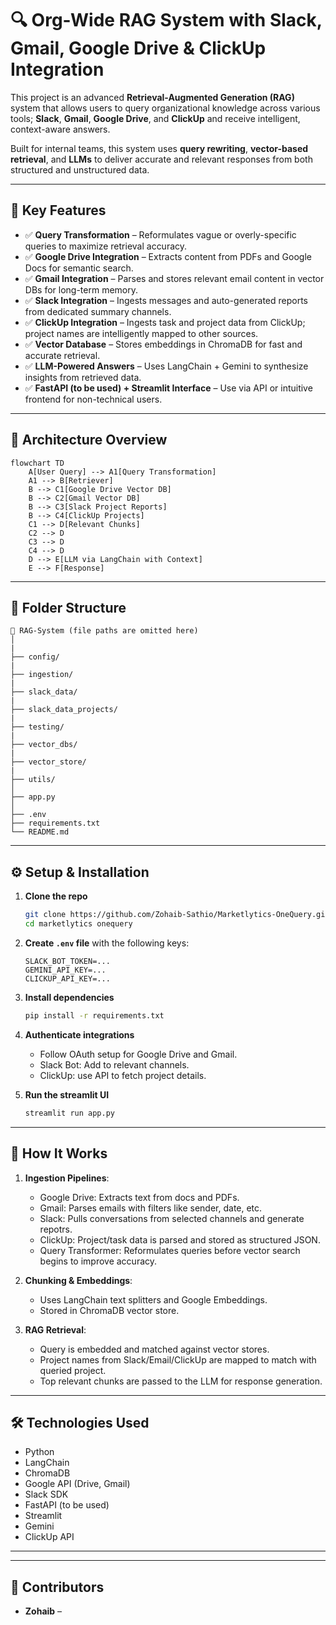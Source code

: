 # 🔍 Org-Wide RAG System with Slack, Gmail, Google Drive & ClickUp Integration

This project is an advanced **Retrieval-Augmented Generation (RAG)** system that allows users to query organizational knowledge across various tools; **Slack**, **Gmail**, **Google Drive**, and **ClickUp** and receive intelligent, context-aware answers.

Built for internal teams, this system uses **query rewriting**, **vector-based retrieval**, and **LLMs** to deliver accurate and relevant responses from both structured and unstructured data.

---

## 🚀 Key Features

- ✅ **Query Transformation** – Reformulates vague or overly-specific queries to maximize retrieval accuracy.
- ✅ **Google Drive Integration** – Extracts content from PDFs and Google Docs for semantic search.
- ✅ **Gmail Integration** – Parses and stores relevant email content in vector DBs for long-term memory.
- ✅ **Slack Integration** – Ingests messages and auto-generated reports from dedicated summary channels.
- ✅ **ClickUp Integration** – Ingests task and project data from ClickUp; project names are intelligently mapped to other sources.
- ✅ **Vector Database** – Stores embeddings in ChromaDB for fast and accurate retrieval.
- ✅ **LLM-Powered Answers** – Uses LangChain + Gemini to synthesize insights from retrieved data.
- ✅ **FastAPI (to be used) + Streamlit Interface** – Use via API or intuitive frontend for non-technical users.

---

## 🧠 Architecture Overview

```mermaid
flowchart TD
    A[User Query] --> A1[Query Transformation]
    A1 --> B[Retriever]
    B --> C1[Google Drive Vector DB]
    B --> C2[Gmail Vector DB]
    B --> C3[Slack Project Reports]
    B --> C4[ClickUp Projects]
    C1 --> D[Relevant Chunks]
    C2 --> D
    C3 --> D
    C4 --> D
    D --> E[LLM via LangChain with Context]
    E --> F[Response]
```


---

## 📂 Folder Structure

```
📁 RAG-System (file paths are omitted here)
│
|
├── config/
|
├── ingestion/
|
├── slack_data/
|
├── slack_data_projects/
|
├── testing/
|
├── vector_dbs/
|
├── vector_store/
|
├── utils/
│
├── app.py
│
├── .env
├── requirements.txt
└── README.md
```

---

## ⚙️ Setup & Installation

1. **Clone the repo**
   ```bash
   git clone https://github.com/Zohaib-Sathio/Marketlytics-OneQuery.git
   cd marketlytics onequery
   ```

2. **Create `.env` file** with the following keys:
   ```
   SLACK_BOT_TOKEN=...
   GEMINI_API_KEY=...
   CLICKUP_API_KEY=...
   ```

3. **Install dependencies**
   ```bash
   pip install -r requirements.txt
   ```

4. **Authenticate integrations**
   - Follow OAuth setup for Google Drive and Gmail.
   - Slack Bot: Add to relevant channels.
   - ClickUp: use API to fetch project details.


5. **Run the streamlit UI**
   ```bash
   streamlit run app.py
   ```

---

## 🧪 How It Works

1. **Ingestion Pipelines**:
   - Google Drive: Extracts text from docs and PDFs.
   - Gmail: Parses emails with filters like sender, date, etc.
   - Slack: Pulls conversations from selected channels and generate repotrs.
   - ClickUp: Project/task data is parsed and stored as structured JSON.
   - Query Transformer: Reformulates queries before vector search begins to improve accuracy.

2. **Chunking & Embeddings**:
   - Uses LangChain text splitters and Google Embeddings.
   - Stored in ChromaDB vector store.

3. **RAG Retrieval**:
   - Query is embedded and matched against vector stores.
   - Project names from Slack/Email/ClickUp are mapped to match with queried project.
   - Top relevant chunks are passed to the LLM for response generation.

---

## 🛠️ Technologies Used

- Python
- LangChain
- ChromaDB
- Google API (Drive, Gmail)
- Slack SDK
- FastAPI (to be used)
- Streamlit 
- Gemini
- ClickUp API

---

---

## 🙌 Contributors

- **Zohaib** –
